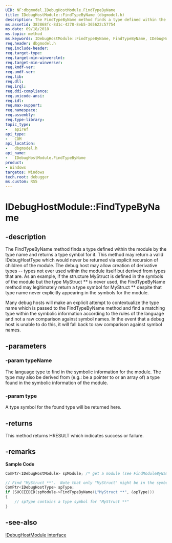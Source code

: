```yaml
---
UID: NF:dbgmodel.IDebugHostModule.FindTypeByName
title: IDebugHostModule::FindTypeByName (dbgmodel.h)
description: The FindTypeByName method finds a type defined within the module by the type name and returns a type symbol for it.
ms.assetid: 382868fc-8d1c-4278-8eb5-365622c57754
ms.date: 09/18/2018
ms.topic: method
ms.keywords: IDebugHostModule::FindTypeByName, FindTypeByName, IDebugHostModule.FindTypeByName, IDebugHostModule::FindTypeByName, IDebugHostModule.FindTypeByName
req.header: dbgmodel.h
req.include-header:
req.target-type:
req.target-min-winverclnt:
req.target-min-winversvr:
req.kmdf-ver:
req.umdf-ver:
req.lib:
req.dll:
req.irql: 
req.ddi-compliance:
req.unicode-ansi:
req.idl:
req.max-support:
req.namespace:
req.assembly:
req.type-library: 
topic_type: 
-	apiref
api_type: 
-	COM
api_location: 
-	dbgmodel.h
api_name: 
-	IDebugHostModule.FindTypeByName
product:
- Windows
targetos: Windows
tech.root: debugger
ms.custom: RS5
---
```


# IDebugHostModule::FindTypeByName


## -description

The FindTypeByName method finds a type defined within the module by the type name and returns a type symbol for it. This method may return a valid IDebugHostType which would never be returned via explicit recursion of children of the module. The debug host may allow creation of derivative types -- types not ever used within the module itself but derived from types that are. As an example, if the structure MyStruct is defined in the symbols of the module but the type MyStruct ** is never used, the FindTypeByName method may legitimately return a type symbol for MyStruct ** despite that type name never explicitly appearing in the symbols for the module. 

Many debug hosts will make an explicit attempt to contextualize the type name which is passed to the FindTypeByName method and find a matching type within the symbolic information according to the rules of the language and not a raw comparison against symbol names. In the event that a debug host is unable to do this, it will fall back to raw comparison against symbol names. 


## -parameters

### -param typeName
The language type to find in the symbolic information for the module. The type may also be derived from (e.g.: be a pointer to or an array of) a type found in the symbolic information of the module.

### -param type
A type symbol for the found type will be returned here.


## -returns
This method returns HRESULT which indicates success or failure.

## -remarks
**Sample Code**

```cpp
ComPtr<IDebugHostModule> spModule; /* get a module (see FindModuleByName) */

// Find "MyStruct **".  Note that only "MyStruct" might be in the symbols
ComPtr<IDebugHostType> spType;
if (SUCCEEDED(spModule->FindTypeByName(L"MyStruct **", &spType)))
{
    // spType contains a type symbol for "MyStruct **"
}
```


## -see-also

[IDebugHostModule interface](nn-dbgmodel-idebughostmodule.md)
